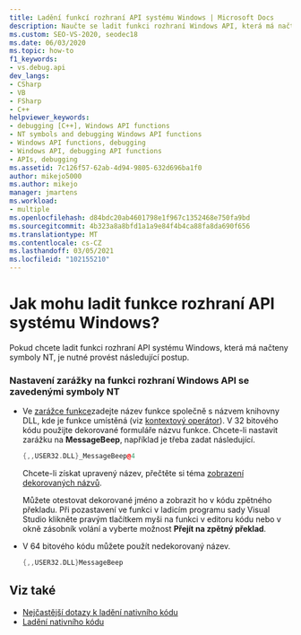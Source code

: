 ```yaml
---
title: Ladění funkcí rozhraní API systému Windows | Microsoft Docs
description: Naučte se ladit funkci rozhraní Windows API, která má načtené symboly NT. V 32 bitového kódu použijte dekorované forma názvu funkce pro nastavení zarážky.
ms.custom: SEO-VS-2020, seodec18
ms.date: 06/03/2020
ms.topic: how-to
f1_keywords:
- vs.debug.api
dev_langs:
- CSharp
- VB
- FSharp
- C++
helpviewer_keywords:
- debugging [C++], Windows API functions
- NT symbols and debugging Windows API functions
- Windows API functions, debugging
- Windows API, debugging API functions
- APIs, debugging
ms.assetid: 7c126f57-62ab-4d94-9805-632d696ba1f0
author: mikejo5000
ms.author: mikejo
manager: jmartens
ms.workload:
- multiple
ms.openlocfilehash: d84bdc20ab4601798e1f967c1352468e750fa9bd
ms.sourcegitcommit: 4b323a8a8bfd1a1a9e84f4b4ca88fa8da690f656
ms.translationtype: MT
ms.contentlocale: cs-CZ
ms.lasthandoff: 03/05/2021
ms.locfileid: "102155210"
---
```

# <a name="how-can-i-debug-windows-api-functions"></a>Jak mohu ladit funkce rozhraní API systému Windows?
Pokud chcete ladit funkci rozhraní API systému Windows, která má načteny symboly NT, je nutné provést následující postup.

### <a name="to-set-a-breakpoint-on-a-windows-api-function-with-nt-symbols-loaded"></a>Nastavení zarážky na funkci rozhraní Windows API se zavedenými symboly NT

- Ve [zarážce funkce](../debugger/using-breakpoints.md#BKMK_Set_a_breakpoint_in_a_source_file)zadejte název funkce společně s názvem knihovny DLL, kde je funkce umístěná (viz [kontextový operátor](../debugger/context-operator-cpp.md)). V 32 bitového kódu použijte dekorované formuláře názvu funkce. Chcete-li nastavit zarážku na **MessageBeep**, například je třeba zadat následující.

    ```cpp
    {,,USER32.DLL}_MessageBeep@4
    ```

     Chcete-li získat upravený název, přečtěte si téma [zobrazení dekorovaných názvů](/previous-versions/5x49w699(v=vs.140)).

     Můžete otestovat dekorované jméno a zobrazit ho v kódu zpětného překladu. Při pozastavení ve funkci v ladicím programu sady Visual Studio klikněte pravým tlačítkem myši na funkci v editoru kódu nebo v okně zásobník volání a vyberte možnost **Přejít na zpětný překlad**.

- V 64 bitového kódu můžete použít nedekorovaný název.

    ```cpp
    {,,USER32.DLL}MessageBeep
    ```

## <a name="see-also"></a>Viz také
- [Nejčastější dotazy k ladění nativního kódu](../debugger/debugging-native-code-faqs.md)
- [Ladění nativního kódu](../debugger/debugging-native-code.md)
